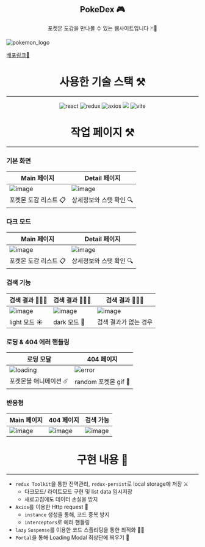 <div align="center">
  <h2> PokeDex 🎮 </h2>
  포켓몬 도감을 만나볼 수 있는 웹사이트입니다 🃏👀 
</div>

![pokemon_logo](https://github.com/user-attachments/assets/1a644316-ab20-49c9-937a-0b7ebab2cfcb)

[배포링크🔗](https://gonspokedex.netlify.app/)

<div align="center">
  <h1> 사용한 기술 스택 ⚒️</h1>
</div>

---

<div align="center">
  <img alt='react' src="https://img.shields.io/badge/react-61DAFB.svg?&style=flat-square&logo=react&logoColor=white"> 
  <img alt="redux" src ="https://img.shields.io/badge/redux-764ABC.svg?&style=flat-square&logo=redux&logoColor=white"/>
  <img alt="axios" src ="https://img.shields.io/badge/axios-5A29E4.svg?&style=flat-square&logo=axios&logoColor=white"/>
  <img src="https://img.shields.io/badge/styled components-DB7093?style=flat-square&logo=styled-components&logoColor=white"/>
  <img alt="vite" src ="https://img.shields.io/badge/vite-646CFF.svg?&style=flat-square&logo=vite&logoColor=white"/>
</div>

<div align="center">
  <h1> 작업 페이지 ⚒️</h1>
</div>

---

### 기본 화면

| Main 페이지                                                                               | Detail 페이지                                                                             |
| ----------------------------------------------------------------------------------------- | ----------------------------------------------------------------------------------------- |
| ![image](https://github.com/user-attachments/assets/c10bb021-c2b6-4c6d-a184-c4f7d394ee07) | ![image](https://github.com/user-attachments/assets/f82053b9-2749-4da4-aa98-6e19963dc398) |
| 포켓몬 도감 리스트 📋                                                                     | 상세정보와 스탯 확인 🔍                                                                   |

### 다크 모드

| Main 페이지                                                                               | Detail 페이지                                                                             |
| ----------------------------------------------------------------------------------------- | ----------------------------------------------------------------------------------------- |
| ![image](https://github.com/user-attachments/assets/7ba8cf52-7b7e-4c4b-8cb0-50fcd349bb7d) | ![image](https://github.com/user-attachments/assets/17d48f45-e1dc-423d-9b60-38f3021c76e8) |
| 포켓몬 도감 리스트 📋                                                                     | 상세정보와 스탯 확인 🔍                                                                   |

### 검색 기능

| 검색 결과 🙆🏻‍♀️                                                                              | 검색 결과 🙆🏻‍♀️                                                                              | 검색 결과 🙅🏻‍♀️                                                                              |
| ----------------------------------------------------------------------------------------- | ----------------------------------------------------------------------------------------- | ----------------------------------------------------------------------------------------- |
| ![image](https://github.com/user-attachments/assets/d15eca36-0105-4ca8-89a8-f081c01ee58c) | ![image](https://github.com/user-attachments/assets/0eb309bb-b39c-4206-aa39-f85805e0ab3c) | ![image](https://github.com/user-attachments/assets/33c36fb7-f62c-4f70-a802-49eb853a734e) |
| light 모드 ☀️                                                                             | dark 모드 🌝                                                                              | 검색 결과가 없는 경우                                                                     |

### 로딩 & 404 에러 핸들링

| 로딩 모달                                                                                              | 404 페이지                                                                                           |
| ------------------------------------------------------------------------------------------------------ | ---------------------------------------------------------------------------------------------------- |
| ![loading](https://velog.velcdn.com/images/gonn-i/post/f070b564-86cb-4422-9b6d-04940e4d0b12/image.gif) | ![error](https://velog.velcdn.com/images/gonn-i/post/f479e42e-c0e2-41d2-9ec2-b66ebe0920b1/image.gif) |
| 포켓몬볼 애니메이션 ☄️                                                                                 | random 포켓몬 gif 👾                                                                                 |

### 반응형

| Main 페이지                                                                               | 404 페이지                                                                                | 검색 가능                                                                                 |
| ----------------------------------------------------------------------------------------- | ----------------------------------------------------------------------------------------- | ----------------------------------------------------------------------------------------- |
| ![image](https://github.com/user-attachments/assets/b07fb626-c89e-4aa5-8601-316d3fe33701) | ![image](https://github.com/user-attachments/assets/d85b0f7e-3c27-4679-b353-6c8009fcf2c9) | ![image](https://github.com/user-attachments/assets/1b7bfd79-742b-4067-b941-2dac25cbe1f0) |

<div align="center">
  <h1> 구현 내용 🧐 </h1>
</div>

---
- `redux Toolkit`을 통한 전역관리, `redux-persist`로 local storage에 저장 ⚔️
  - 다크모드/ 라이트모드 구현 및 list data 임시저장
  - 새로고침에도 데이터 손실을 방지
- `Axios`를 이용한 Http request 🎯
  - `instance` 생성을 통해, 코드 중복 방지
  - `interceptors`로 에러 핸들링
- `lazy` `Suspense`를 이용한 코드 스플리팅을 통한 최적화 🏄🏻
- `Portal`을 통해 Loading Modal 최상단에 띄우기 🎈
